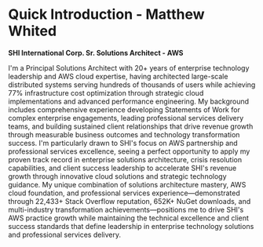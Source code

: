 # Quick Introduction - Matthew Whited
**SHI International Corp. Sr. Solutions Architect - AWS**

I'm a Principal Solutions Architect with 20+ years of enterprise technology leadership and AWS cloud expertise, having architected large-scale distributed systems serving hundreds of thousands of users while achieving 77% infrastructure cost optimization through strategic cloud implementations and advanced performance engineering. My background includes comprehensive experience developing Statements of Work for complex enterprise engagements, leading professional services delivery teams, and building sustained client relationships that drive revenue growth through measurable business outcomes and technology transformation success. I'm particularly drawn to SHI's focus on AWS partnership and professional services excellence, seeing a perfect opportunity to apply my proven track record in enterprise solutions architecture, crisis resolution capabilities, and client success leadership to accelerate SHI's revenue growth through innovative cloud solutions and strategic technology guidance. My unique combination of solutions architecture mastery, AWS cloud foundation, and professional services experience—demonstrated through 22,433+ Stack Overflow reputation, 652K+ NuGet downloads, and multi-industry transformation achievements—positions me to drive SHI's AWS practice growth while maintaining the technical excellence and client success standards that define leadership in enterprise technology solutions and professional services delivery.